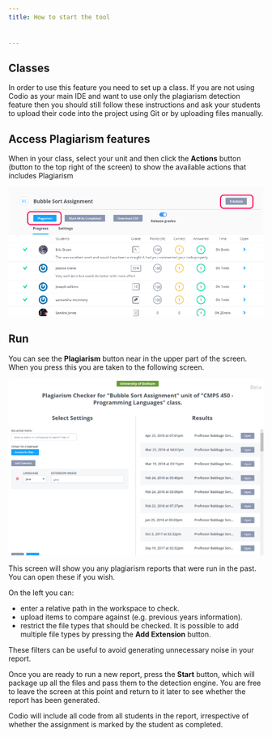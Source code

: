```yaml
---
title: How to start the tool


---
```


## Classes
In order to use this feature you need to set up a class. If you are not using Codio as your main IDE and want to use only the plagiarism detection feature then you should still follow these instructions and ask your students to upload their code into the project using Git or by uploading files manually.

## Access Plagiarism features

When in your class, select your unit and then click the **Actions** button (button to the top right of the screen) to show the available actions that includes Plagiarism

<img alt="authtoken" src="/img/guides/plag-button.png" class="simple"/>

## Run
You can see the **Plagiarism** button near in the upper part of the screen. When you press this you are taken to the following screen.

<img alt="authtoken" src="/img/guides/plag-summary.png" class="simple"/>

This screen will show you any plagiarism reports that were run in the past. You can open these if you wish.

On the left you can:

- enter a relative path in the workspace to check.
- upload items to compare against (e.g. previous years information).
- restrict the file types that should be checked. It is possible to add multiple file types by pressing the **Add Extension** button.


These filters can be useful to avoid generating unnecessary noise in your report.

Once you are ready to run a new report, press the **Start** button, which will package up all the files and pass them to the detection engine. You are free to leave the screen at this point and return to it later to see whether the report has been generated.

Codio will include all code from all students in the report, irrespective of whether the assignment is marked by the student as completed.